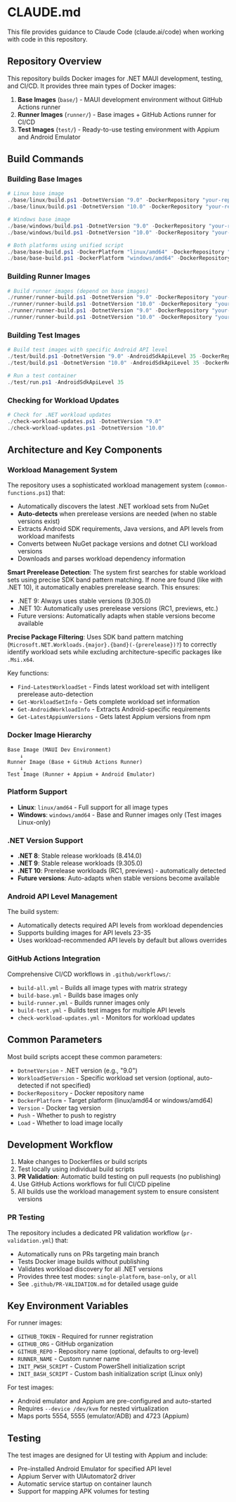 # CLAUDE.md

This file provides guidance to Claude Code (claude.ai/code) when working with code in this repository.

## Repository Overview

This repository builds Docker images for .NET MAUI development, testing, and CI/CD. It provides three main types of Docker images:

1. **Base Images** (`base/`) - MAUI development environment without GitHub Actions runner
2. **Runner Images** (`runner/`) - Base images + GitHub Actions runner for CI/CD  
3. **Test Images** (`test/`) - Ready-to-use testing environment with Appium and Android Emulator

## Build Commands

### Building Base Images
```powershell
# Linux base image
./base/linux/build.ps1 -DotnetVersion "9.0" -DockerRepository "your-repo/maui-build" -Version "latest"
./base/linux/build.ps1 -DotnetVersion "10.0" -DockerRepository "your-repo/maui-build" -Version "latest"

# Windows base image  
./base/windows/build.ps1 -DotnetVersion "9.0" -DockerRepository "your-repo/maui-build" -Version "latest"
./base/windows/build.ps1 -DotnetVersion "10.0" -DockerRepository "your-repo/maui-build" -Version "latest"

# Both platforms using unified script
./base/base-build.ps1 -DockerPlatform "linux/amd64" -DockerRepository "your-repo/maui-build"
./base/base-build.ps1 -DockerPlatform "windows/amd64" -DockerRepository "your-repo/maui-build"
```

### Building Runner Images
```powershell
# Build runner images (depend on base images)
./runner/runner-build.ps1 -DotnetVersion "9.0" -DockerRepository "your-repo/maui-actions-runner" -DockerPlatform "linux/amd64"
./runner/runner-build.ps1 -DotnetVersion "10.0" -DockerRepository "your-repo/maui-actions-runner" -DockerPlatform "linux/amd64"
./runner/runner-build.ps1 -DotnetVersion "9.0" -DockerRepository "your-repo/maui-actions-runner" -DockerPlatform "windows/amd64"
./runner/runner-build.ps1 -DotnetVersion "10.0" -DockerRepository "your-repo/maui-actions-runner" -DockerPlatform "windows/amd64"
```

### Building Test Images
```powershell
# Build test images with specific Android API level
./test/build.ps1 -DotnetVersion "9.0" -AndroidSdkApiLevel 35 -DockerRepository "your-repo/maui-testing"
./test/build.ps1 -DotnetVersion "10.0" -AndroidSdkApiLevel 35 -DockerRepository "your-repo/maui-testing"

# Run a test container
./test/run.ps1 -AndroidSdkApiLevel 35
```

### Checking for Workload Updates
```powershell
# Check for .NET workload updates
./check-workload-updates.ps1 -DotnetVersion "9.0"
./check-workload-updates.ps1 -DotnetVersion "10.0"
```

## Architecture and Key Components

### Workload Management System
The repository uses a sophisticated workload management system (`common-functions.ps1`) that:
- Automatically discovers the latest .NET workload sets from NuGet
- **Auto-detects** when prerelease versions are needed (when no stable versions exist)
- Extracts Android SDK requirements, Java versions, and API levels from workload manifests
- Converts between NuGet package versions and dotnet CLI workload versions
- Downloads and parses workload dependency information

**Smart Prerelease Detection**: The system first searches for stable workload sets using precise SDK band pattern matching. If none are found (like with .NET 10), it automatically enables prerelease search. This ensures:
- .NET 9: Always uses stable versions (9.305.0)
- .NET 10: Automatically uses prerelease versions (RC1, previews, etc.)
- Future versions: Automatically adapts when stable versions become available

**Precise Package Filtering**: Uses SDK band pattern matching (`Microsoft.NET.Workloads.{major}.{band}(-{prerelease})?`) to correctly identify workload sets while excluding architecture-specific packages like `.Msi.x64`.

Key functions:
- `Find-LatestWorkloadSet` - Finds latest workload set with intelligent prerelease auto-detection
- `Get-WorkloadSetInfo` - Gets complete workload set information
- `Get-AndroidWorkloadInfo` - Extracts Android-specific requirements
- `Get-LatestAppiumVersions` - Gets latest Appium versions from npm

### Docker Image Hierarchy
```
Base Image (MAUI Dev Environment)
    ↓
Runner Image (Base + GitHub Actions Runner)
    ↓  
Test Image (Runner + Appium + Android Emulator)
```

### Platform Support
- **Linux**: `linux/amd64` - Full support for all image types
- **Windows**: `windows/amd64` - Base and Runner images only (Test images Linux-only)

### .NET Version Support
- **.NET 8**: Stable release workloads (8.414.0)
- **.NET 9**: Stable release workloads (9.305.0) 
- **.NET 10**: Prerelease workloads (RC1, previews) - automatically detected
- **Future versions**: Auto-adapts when stable versions become available

### Android API Level Management
The build system:
- Automatically detects required API levels from workload dependencies
- Supports building images for API levels 23-35
- Uses workload-recommended API levels by default but allows overrides

### GitHub Actions Integration
Comprehensive CI/CD workflows in `.github/workflows/`:
- `build-all.yml` - Builds all image types with matrix strategy
- `build-base.yml` - Builds base images only
- `build-runner.yml` - Builds runner images only  
- `build-test.yml` - Builds test images for multiple API levels
- `check-workload-updates.yml` - Monitors for workload updates

## Common Parameters

Most build scripts accept these common parameters:
- `DotnetVersion` - .NET version (e.g., "9.0")
- `WorkloadSetVersion` - Specific workload set version (optional, auto-detected if not specified)
- `DockerRepository` - Docker repository name
- `DockerPlatform` - Target platform (linux/amd64 or windows/amd64)
- `Version` - Docker tag version
- `Push` - Whether to push to registry
- `Load` - Whether to load image locally

## Development Workflow

1. Make changes to Dockerfiles or build scripts
2. Test locally using individual build scripts
3. **PR Validation**: Automatic build testing on pull requests (no publishing)
4. Use GitHub Actions workflows for full CI/CD pipeline
5. All builds use the workload management system to ensure consistent versions

### PR Testing
The repository includes a dedicated PR validation workflow (`pr-validation.yml`) that:
- Automatically runs on PRs targeting main branch
- Tests Docker image builds without publishing
- Validates workload discovery for all .NET versions
- Provides three test modes: `single-platform`, `base-only`, or `all`
- See `.github/PR-VALIDATION.md` for detailed usage guide

## Key Environment Variables

For runner images:
- `GITHUB_TOKEN` - Required for runner registration
- `GITHUB_ORG` - GitHub organization 
- `GITHUB_REPO` - Repository name (optional, defaults to org-level)
- `RUNNER_NAME` - Custom runner name
- `INIT_PWSH_SCRIPT` - Custom PowerShell initialization script
- `INIT_BASH_SCRIPT` - Custom bash initialization script (Linux only)

For test images:
- Android emulator and Appium are pre-configured and auto-started
- Requires `--device /dev/kvm` for nested virtualization
- Maps ports 5554, 5555 (emulator/ADB) and 4723 (Appium)

## Testing

The test images are designed for UI testing with Appium and include:
- Pre-installed Android Emulator for specified API level
- Appium Server with UIAutomator2 driver
- Automatic service startup on container launch
- Support for mapping APK volumes for testing